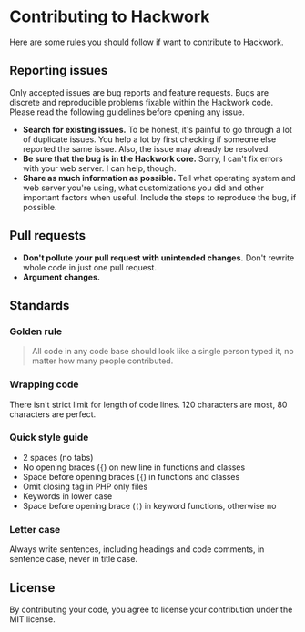 # Contributing to Hackwork

Here are some rules you should follow if want to contribute to Hackwork.

## Reporting issues

Only accepted issues are bug reports and feature requests. Bugs are discrete
and reproducible problems fixable within the Hackwork code. Please read the
following guidelines before opening any issue.

* **Search for existing issues.** To be honest, it's painful to go through a
lot of duplicate issues. You help a lot by first checking if someone else
reported the same issue. Also, the issue may already be resolved.
* **Be sure that the bug is in the Hackwork core.** Sorry, I can't fix errors
with your web server. I can help, though.
* **Share as much information as possible.** Tell what operating system and
web server you're using, what customizations you did and other important
factors when useful. Include the steps to reproduce the bug, if possible.

## Pull requests

* **Don't pollute your pull request with unintended changes.** Don't rewrite
whole code in just one pull request.
* **Argument changes.**

## Standards

### Golden rule

> All code in any code base should look like a single person typed it, no
matter how many people contributed.

### Wrapping code

There isn't strict limit for length of code lines. 120 characters are most,
80 characters are perfect.

### Quick style guide

* 2 spaces (no tabs)
* No opening braces (`{`) on new line in functions and classes
* Space before opening braces (`{`) in functions and classes
* Omit closing tag in PHP only files
* Keywords in lower case
* Space before opening brace (`(`) in keyword functions, otherwise no

### Letter case

Always write sentences, including headings and code comments, in sentence case,
never in title case.

## License

By contributing your code, you agree to license your contribution under the MIT
license.